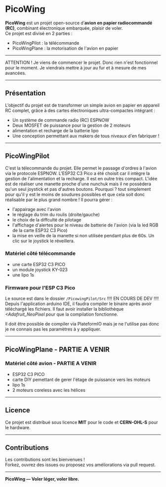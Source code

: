 # PicoWing

**PicoWing** est un projet open-source d’**avion en papier radiocommandé (RC)**, combinant électronique embarquée, plaisir de voler.  
Ce projet est divisé en 2 parties :
- PicoWingPilot : la télécommande
- PicoWingPlane : la motorisation de l'avion en papier

---

ATTENTION ! Je viens de commencer le projet. Donc rien n'est fonctionnel pour le moment. Je viendrais mettre à jour au fur et à mesure de mes avancées. 

---

## Présentation

L’objectif du projet est de transformer un simple avion en papier en appareil RC complet, grâce à des cartes électroniques ultra-compactes intégrant :

- Un système de commande radio (RC) ESPNOW
- Deux MOSFET de puissance pour la gestion de 2 moteurs
- alimentation et recharge de la batterie lipo
- Une conception permettant aux makers de tous niveaux d'en fabriquer !

---

## PicoWingPilot

C'est la télecommande du projet. Elle permet le passage d'ordres à l'avion via le protocole ESPNOW.
L'ESP32 C3 Pico a été choisit car il intègre la gestion de l'alimentation et la recharge.
Il est en outre très compact.
L'idée est de réaliser une manette proche d'une nunchuk mais il ne possèdera qu'un seul joystick et pas d'autres boutons.
Pourquoi ? tout simplement pour qu'il y est le moins de soudures possibles et que cela soit donc réalisable par le plus grand nombre !
Il pourra gérer :
- l'appairage avec l'avion
- le réglage du trim du roulis (droite/gauche)
- le choix de la diffculté de pilotage
- l'affichage d'alertes pour le niveau de batterie de l'avion (via la led RGB de la carte ESP32 C3 Pico)
- la mise en veille de la manette si non utilisée pendant plus de 60s. Un clic sur le joystick le réveillera.

### Matériel côté télécommande
- une carte ESP32 C3 PICO
- un module joystick KY-023
- une lipo 1s

### Firmware pour l'ESP C3 Pico
Le source est dans le dossier `/PicowingPilot/Src`
!!!! EN COURS DE DEV !!!! 
Depuis l'application arduino IDE, il faudra compiler le binaire après avoir téléchargé les fichiers.
Il faut avoir installer la bibliothèque *<Adafruit_NeoPixel* pour que la compilation fonctionne.

Il doit être possible de compiler via PlateformIO mais je ne l'utilise pas donc je ne connais pas les paramètres à y appliquer.

---

## PicoWingPlane - PARTIE A  VENIR

### Matériel côté avion - PARTIE A  VENIR
- ESP32 C3 PICO
- carte DIY pemettant de gerer l'étage de puissance vers les moteurs
- lipo 1s
- 2 moteurs coreless avec les hélices





---

## Licence

Ce projet est distribué sous licence **MIT** pour le code et **CERN-OHL-S** pour le hardware.


---

## Contributions

Les contributions sont les bienvenues !  
Forkez, ouvrez des issues ou proposez vos améliorations via pull request.

---

**PicoWing — Voler léger, voler libre.**
